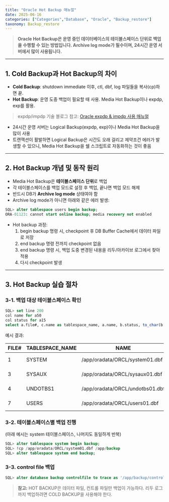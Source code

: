 ```yaml
---
title: "Oracle Hot Backup 매뉴얼"
date: 2025-06-16
categories: ["Categories","Database", "Oracle", "Backup_restore"]
taxonomy: Backup_restore
---
```


> **Oracle Hot Backup은 운영 중인 데이터베이스의 테이블스페이스 단위로 백업을 수행할 수 있는 방법입니다. Archive log mode가 필수이며, 24시간 운영 서버에서 많이 사용됩니다.**

---

## 1. Cold Backup과 Hot Backup의 차이

- **Cold Backup**: shutdown immediate 이후, ctl, dbf, log 파일들을 복사(cp)하면 끝.
- **Hot Backup**: 운영 도중 백업이 필요할 때 사용. Media Hot Backup이나 expdp, exp를 활용.

> expdp/impdp 기술 블로그 참고: [Oracle expdp & impdp 사용 매뉴얼](/2025-06-16-Database-Oracle-expdp-impdp)

- 24시간 운영 서버는 Logical Backup(expdp, exp)이나 Media Hot Backup을 많이 사용
- 트랜잭션이 활발하면 Logical Backup은 시간도 오래 걸리고 제약조건 에러가 발생할 수 있으니, Media Hot Backup을 쉘 스크립트로 자동화하는 것이 좋음

---

## 2. Hot Backup 개념 및 동작 원리

- Media Hot Backup은 **테이블스페이스 단위**로 백업
- 각 테이블스페이스를 백업 모드로 설정 후 백업, 끝나면 백업 모드 해제
- 반드시 DB가 **Archive log mode** 상태여야 함
- Archive log mode가 아니면 아래와 같은 에러 발생:

```sql
SQL> alter tablespace users begin backup;
ORA-01123: cannot start online backup; media recovery not enabled
```

- Hot backup 과정:
  1. begin backup 명령 시, checkpoint 후 DB Buffer Cache에서 데이터 파일로 저장
  2. end backup 명령 전까지 checkpoint 없음
  3. end backup 명령 시, 백업 도중 변경된 내용을 리두/아카이브 로그에서 찾아 적용
  4. 다시 checkpoint 발생

---

## 3. Hot Backup 실습 절차

### 3-1. 백업 대상 테이블스페이스 확인

```sql
SQL> set line 200
col name for a50
col status for a15
select a.file#, c.name as tablespace_name, a.name, b.status, to_char(b.time, 'YYYY-MM-DD:HH24:MI:SS') as time from v$datafile a, v$backup b, v$tablespace c where a.file#=b.file# and a.TS#=c.TS#;
```

예시 결과:

| FILE# | TABLESPACE_NAME | NAME | STATUS | TIME |
|-------|-----------------|--------------------------------------------------|---------------|-------------------|
| 1 | SYSTEM | /app/oradata/ORCL/system01.dbf | NOT ACTIVE | 2024-06-12:18:59:40 |
| 3 | SYSAUX | /app/oradata/ORCL/sysaux01.dbf | NOT ACTIVE | 2024-06-12:19:00:09 |
| 4 | UNDOTBS1 | /app/oradata/ORCL/undotbs01.dbf | NOT ACTIVE | 2024-06-12:19:00:18 |
| 7 | USERS | /app/oradata/ORCL/users01.dbf | NOT ACTIVE | 2024-06-12:19:00:24 |


### 3-2. 테이블스페이스별 백업 진행

(아래 예시는 system 테이블스페이스, 나머지도 동일하게 반복)

```sql
SQL> alter tablespace system begin backup;
SQL> !cp /app/oradata/ORCL/system01.dbf /app/backup
SQL> alter tablespace system end backup;
```

### 3-3. control file 백업

```sql
SQL> alter database backup controlfile to trace as '/app/backup/control.trc';
```

> **참고:** HOT BACKUP은 데이터 파일, 컨트롤 파일만 백업이 가능하다. 리두 로그까지 백업하려면 COLD BACKUP을 사용해야 한다. 